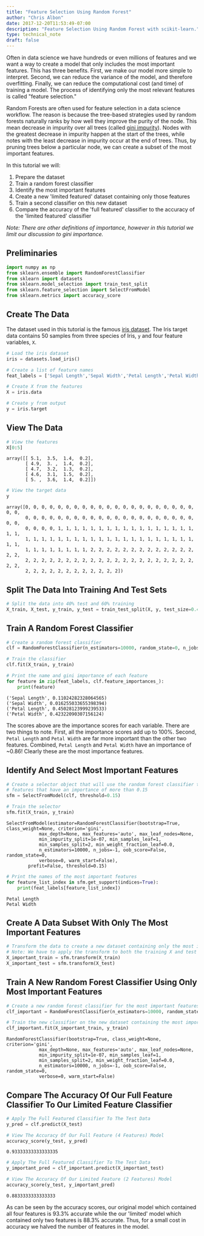 ```yaml
---
title: "Feature Selection Using Random Forest"
author: "Chris Albon"
date: 2017-12-20T11:53:49-07:00
description: "Feature Selection Using Random Forest with scikit-learn."
type: technical_note
draft: false
---
```

Often in data science we have hundreds or even millions of features and we want a way to create a model that only includes the most important features. This has three benefits. First, we make our model more simple to interpret. Second, we can reduce the variance of the model, and therefore overfitting. Finally, we can reduce the computational cost (and time) of training a model. The process of identifying only the most relevant features is called "feature selection."

Random Forests are often used for feature selection in a data science workflow. The reason is because the tree-based strategies used by random forests naturally ranks by how well they improve the purity of the node. This mean decrease in impurity over all trees (called [gini impurity](https://en.wikipedia.org/wiki/Decision_tree_learning#Gini_impurity)). Nodes with the greatest decrease in impurity happen at the start of the trees, while notes with the least decrease in impurity occur at the end of trees. Thus, by pruning trees below a particular node, we can create a subset of the most important features.

In this tutorial we will:

1. Prepare the dataset
2. Train a random forest classifier
3. Identify the most important features
4. Create a new 'limited featured' dataset containing only those features
5. Train a second classifier on this new dataset
6. Compare the accuracy of the 'full featured' classifier to the accuracy of the 'limited featured' classifier

_Note: There are other definitions of importance, however in this tutorial we limit our discussion to gini importance._

## Preliminaries


```python
import numpy as np
from sklearn.ensemble import RandomForestClassifier
from sklearn import datasets
from sklearn.model_selection import train_test_split
from sklearn.feature_selection import SelectFromModel
from sklearn.metrics import accuracy_score
```

## Create The Data

The dataset used in this tutorial is the famous [iris dataset](https://en.wikipedia.org/wiki/Iris_flower_data_set). The Iris target data contains 50 samples from three species of Iris, `y` and four feature variables, `X`.


```python
# Load the iris dataset
iris = datasets.load_iris()

# Create a list of feature names
feat_labels = ['Sepal Length','Sepal Width','Petal Length','Petal Width']

# Create X from the features
X = iris.data

# Create y from output
y = iris.target
```

## View The Data


```python
# View the features
X[0:5]
```




    array([[ 5.1,  3.5,  1.4,  0.2],
           [ 4.9,  3. ,  1.4,  0.2],
           [ 4.7,  3.2,  1.3,  0.2],
           [ 4.6,  3.1,  1.5,  0.2],
           [ 5. ,  3.6,  1.4,  0.2]])




```python
# View the target data
y
```




    array([0, 0, 0, 0, 0, 0, 0, 0, 0, 0, 0, 0, 0, 0, 0, 0, 0, 0, 0, 0, 0, 0, 0,
           0, 0, 0, 0, 0, 0, 0, 0, 0, 0, 0, 0, 0, 0, 0, 0, 0, 0, 0, 0, 0, 0, 0,
           0, 0, 0, 0, 1, 1, 1, 1, 1, 1, 1, 1, 1, 1, 1, 1, 1, 1, 1, 1, 1, 1, 1,
           1, 1, 1, 1, 1, 1, 1, 1, 1, 1, 1, 1, 1, 1, 1, 1, 1, 1, 1, 1, 1, 1, 1,
           1, 1, 1, 1, 1, 1, 1, 1, 2, 2, 2, 2, 2, 2, 2, 2, 2, 2, 2, 2, 2, 2, 2,
           2, 2, 2, 2, 2, 2, 2, 2, 2, 2, 2, 2, 2, 2, 2, 2, 2, 2, 2, 2, 2, 2, 2,
           2, 2, 2, 2, 2, 2, 2, 2, 2, 2, 2, 2])



## Split The Data Into Training And Test Sets


```python
# Split the data into 40% test and 60% training
X_train, X_test, y_train, y_test = train_test_split(X, y, test_size=0.4, random_state=0)
```

## Train A Random Forest Classifier


```python
# Create a random forest classifier
clf = RandomForestClassifier(n_estimators=10000, random_state=0, n_jobs=-1)

# Train the classifier
clf.fit(X_train, y_train)

# Print the name and gini importance of each feature
for feature in zip(feat_labels, clf.feature_importances_):
    print(feature)
```

    ('Sepal Length', 0.11024282328064565)
    ('Sepal Width', 0.016255033655398394)
    ('Petal Length', 0.45028123999239533)
    ('Petal Width', 0.42322090307156124)


The scores above are the importance scores for each variable. There are two things to note. First, all the importance scores add up to 100%. Second, `Petal Length` and `Petal Width` are far more important than the other two features. Combined, `Petal Length` and `Petal Width` have an importance of ~0.86! Clearly these are the most importance features.

## Identify And Select Most Important Features


```python
# Create a selector object that will use the random forest classifier to identify
# features that have an importance of more than 0.15
sfm = SelectFromModel(clf, threshold=0.15)

# Train the selector
sfm.fit(X_train, y_train)
```




    SelectFromModel(estimator=RandomForestClassifier(bootstrap=True, class_weight=None, criterion='gini',
                max_depth=None, max_features='auto', max_leaf_nodes=None,
                min_impurity_split=1e-07, min_samples_leaf=1,
                min_samples_split=2, min_weight_fraction_leaf=0.0,
                n_estimators=10000, n_jobs=-1, oob_score=False, random_state=0,
                verbose=0, warm_start=False),
            prefit=False, threshold=0.15)




```python
# Print the names of the most important features
for feature_list_index in sfm.get_support(indices=True):
    print(feat_labels[feature_list_index])
```

    Petal Length
    Petal Width


## Create A Data Subset With Only The Most Important Features


```python
# Transform the data to create a new dataset containing only the most important features
# Note: We have to apply the transform to both the training X and test X data.
X_important_train = sfm.transform(X_train)
X_important_test = sfm.transform(X_test)
```

## Train A New Random Forest Classifier Using Only Most Important Features


```python
# Create a new random forest classifier for the most important features
clf_important = RandomForestClassifier(n_estimators=10000, random_state=0, n_jobs=-1)

# Train the new classifier on the new dataset containing the most important features
clf_important.fit(X_important_train, y_train)
```




    RandomForestClassifier(bootstrap=True, class_weight=None, criterion='gini',
                max_depth=None, max_features='auto', max_leaf_nodes=None,
                min_impurity_split=1e-07, min_samples_leaf=1,
                min_samples_split=2, min_weight_fraction_leaf=0.0,
                n_estimators=10000, n_jobs=-1, oob_score=False, random_state=0,
                verbose=0, warm_start=False)



## Compare The Accuracy Of Our Full Feature Classifier To Our Limited Feature Classifier


```python
# Apply The Full Featured Classifier To The Test Data
y_pred = clf.predict(X_test)

# View The Accuracy Of Our Full Feature (4 Features) Model
accuracy_score(y_test, y_pred)
```




    0.93333333333333335




```python
# Apply The Full Featured Classifier To The Test Data
y_important_pred = clf_important.predict(X_important_test)

# View The Accuracy Of Our Limited Feature (2 Features) Model
accuracy_score(y_test, y_important_pred)
```




    0.8833333333333333



As can be seen by the accuracy scores, our original model which contained all four features is 93.3% accurate while the our 'limited' model which contained only two features is 88.3% accurate. Thus, for a small cost in accuracy we halved the number of features in the model.
